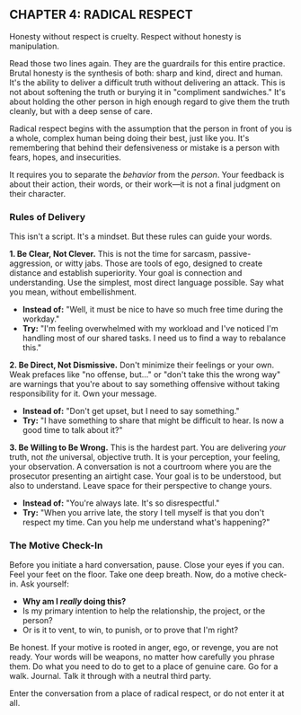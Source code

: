 ## CHAPTER 4: RADICAL RESPECT

Honesty without respect is cruelty.
Respect without honesty is manipulation.

Read those two lines again. They are the guardrails for this entire practice. Brutal honesty is the synthesis of both: sharp and kind, direct and human. It's the ability to deliver a difficult truth without delivering an attack. This is not about softening the truth or burying it in "compliment sandwiches." It's about holding the other person in high enough regard to give them the truth cleanly, but with a deep sense of care.

Radical respect begins with the assumption that the person in front of you is a whole, complex human being doing their best, just like you. It's remembering that behind their defensiveness or mistake is a person with fears, hopes, and insecurities.

It requires you to separate the *behavior* from the *person*. Your feedback is about their action, their words, or their work—it is not a final judgment on their character.

### Rules of Delivery

This isn't a script. It's a mindset. But these rules can guide your words.

**1. Be Clear, Not Clever.**
This is not the time for sarcasm, passive-aggression, or witty jabs. Those are tools of ego, designed to create distance and establish superiority. Your goal is connection and understanding. Use the simplest, most direct language possible. Say what you mean, without embellishment.

*   **Instead of:** "Well, it must be nice to have so much free time during the workday."
*   **Try:** "I'm feeling overwhelmed with my workload and I've noticed I'm handling most of our shared tasks. I need us to find a way to rebalance this."

**2. Be Direct, Not Dismissive.**
Don't minimize their feelings or your own. Weak prefaces like "no offense, but..." or "don't take this the wrong way" are warnings that you're about to say something offensive without taking responsibility for it. Own your message.

*   **Instead of:** "Don't get upset, but I need to say something."
*   **Try:** "I have something to share that might be difficult to hear. Is now a good time to talk about it?"

**3. Be Willing to Be Wrong.**
This is the hardest part. You are delivering *your* truth, not *the* universal, objective truth. It is your perception, your feeling, your observation. A conversation is not a courtroom where you are the prosecutor presenting an airtight case. Your goal is to be understood, but also to understand. Leave space for their perspective to change yours.

*   **Instead of:** "You're always late. It's so disrespectful."
*   **Try:** "When you arrive late, the story I tell myself is that you don't respect my time. Can you help me understand what's happening?"

### The Motive Check-In

Before you initiate a hard conversation, pause. Close your eyes if you can. Feel your feet on the floor. Take one deep breath. Now, do a motive check-in. Ask yourself:

*   **Why am I *really* doing this?**
*   Is my primary intention to help the relationship, the project, or the person?
*   Or is it to vent, to win, to punish, or to prove that I'm right?

Be honest. If your motive is rooted in anger, ego, or revenge, you are not ready. Your words will be weapons, no matter how carefully you phrase them. Do what you need to do to get to a place of genuine care. Go for a walk. Journal. Talk it through with a neutral third party.

Enter the conversation from a place of radical respect, or do not enter it at all. 